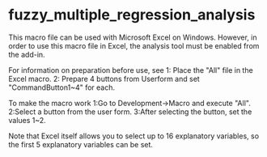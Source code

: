 # fuzzy_multiple_regression_analysis
This macro file can be used with Microsoft Excel on Windows.
However, in order to use this macro file in Excel, the analysis tool must be enabled from the add-in.

For information on preparation before use, see
1: Place the "All" file in the Excel macro.
2: Prepare 4 buttons from Userform and set "CommandButton1~4" for each.

To make the macro work
1:Go to Development→Macro and execute "All".
2:Select a button from the user form.
3:After selecting the button, set the values 1~2.

Note that Excel itself allows you to select up to 16 explanatory variables, so the first 5 explanatory variables can be set.
